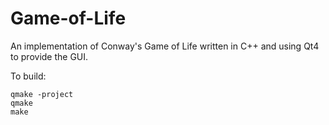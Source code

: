 Game-of-Life
============

An implementation of Conway's Game of Life written in C++ and using Qt4 to provide the GUI.

To build:

    qmake -project
    qmake
    make

